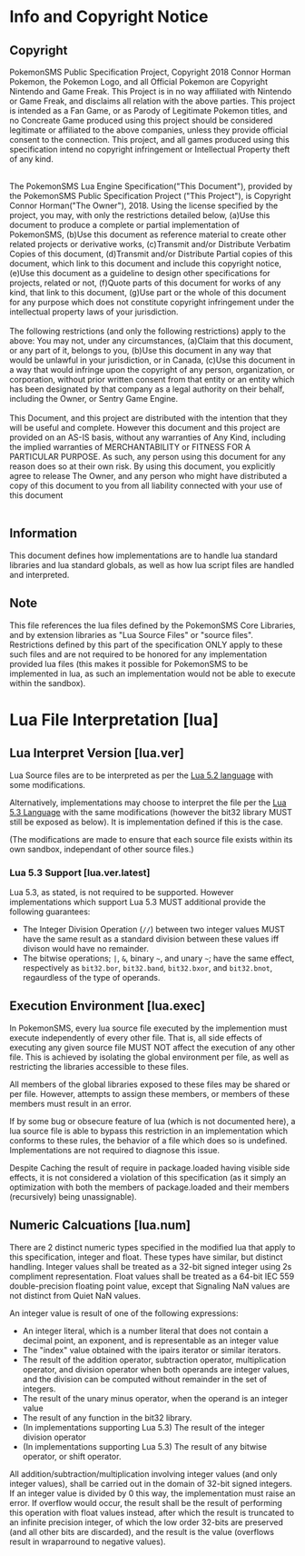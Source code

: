 # Info and Copyright Notice #

## Copyright ##
PokemonSMS Public Specification Project, Copyright 2018 Connor Horman
Pokemon, the Pokemon Logo, and all Official Pokemon are Copyright Nintendo and Game Freak. This Project is in no way affiliated with Nintendo or Game Freak, and disclaims all relation with the above parties. This project is intended as a Fan Game, or as Parody of Legitimate Pokemon titles, and no Concreate Game produced using this project should be considered legitimate or affiliated to the above companies, unless they provide official consent to the connection. This project, and all games produced using this specification intend no copyright infringement or Intellectual Property theft of any kind.<br/><br/>


The PokemonSMS Lua Engine Specification("This Document"), provided by the PokemonSMS Public Specification Project ("This Project"), is Copyright Connor Horman("The Owner"), 2018. 
Using the license specified by the project, you may, with only the restrictions detailed below,
(a)Use this document to produce a complete or partial implementation of PokemonSMS, 
(b)Use this document as reference material to create other related projects or derivative works,
(c)Transmit and/or Distribute Verbatim Copies of this document,
(d)Transmit and/or Distribute Partial copies of this document, which link to this document and include this copyright notice,
(e)Use this document as a guideline to design other specifications for projects, related or not,
(f)Quote parts of this document for works of any kind, that link to this document,
(g)Use part or the whole of this document for any purpose which does not constitute copyright infringement under the intellectual property laws of your jurisdiction.
<br/><br/>
The following restrictions (and only the following restrictions) apply to the above:
You may not, under any circumstances, 
(a)Claim that this document, or any part of it, belongs to you, 
(b)Use this document in any way that would be unlawful in your jurisdiction, or in Canada, 
(c)Use this document in a way that would infringe upon the copyright of any person, organization, or corporation, without prior written consent from that entity or an entity which has been designated by that company as a legal authority on their behalf, including the Owner, or Sentry Game Engine.
<br/><br/>
  This Document, and this project are distributed with the intention that they will be useful and complete. However this document and this project are provided on an AS-IS basis, without any warranties of Any Kind, including the implied warranties of MERCHANTABILITY or FITNESS FOR A PARTICULAR PURPOSE. As such, any person using this document for any reason does so at their own risk.  By using this document, you explicitly agree to release The Owner, and any person who might have distributed a copy of this document to you from all liability connected with your use of this document
<br/><br/>

## Information ##
This document defines how implementations are to handle lua standard libraries and lua standard globals, as well as how lua script files are handled and interpreted.

## Note ##
This file references the lua files defined by the PokemonSMS Core Libraries, and by extension libraries as "Lua Source Files" or "source files". Restrictions defined by this part of the specification ONLY apply to these such files and are not required to be honored for any implementation provided lua files (this makes it possible for PokemonSMS to be implemented in lua, as such an implementation would not be able to execute within the sandbox).  

# Lua File Interpretation [lua] #

## Lua Interpret Version [lua.ver] ##
Lua Source files are to be interpreted as per the [Lua 5.2 language](http://www.lua.org/manual/5.2/) with some modifications. 

Alternatively, implementations may choose to interpret the file per the [Lua 5.3 Language](http://www.lua.org/manual/5.3/) with the same modifications (however the bit32 library MUST still be exposed as below). It is implementation defined if this is the case. 

(The modifications are made to ensure that each source file exists within its own sandbox, independant of other source files.)

### Lua 5.3 Support [lua.ver.latest] 

Lua 5.3, as stated, is not required to be supported. However implementations which support Lua 5.3 MUST additional provide the following guarantees:

* The Integer Division Operation (`//`) between two integer values MUST have the same result as a standard division between these values iff divison would have no remainder. 
* The bitwise operations; `|`, `&`, binary `~`, and unary `~`; have the same effect, respectively as `bit32.bor`, `bit32.band`, `bit32.bxor`, and `bit32.bnot`, regaurdless of the type of operands.

## Execution Environment [lua.exec] ##
In PokemonSMS, every lua source file executed by the implemention must execute independently of every other file. That is, all side effects of executing any given source file MUST NOT affect the execution of any other file. This is achieved by isolating the global environment per file, as well as restricting the libraries accessible to these files. 

All members of the global libraries exposed to these files may be shared or per file. However, attempts to assign these members, or members of these members must result in an error. 

If by some bug or obsecure feature of lua (which is not documented here), a lua source file is able to bypass this restriction in an implementation which conforms to these rules, the behavior of a file which does so is undefined. Implementations are not required to diagnose this issue. 

Despite Caching the result of require in package.loaded having visible side effects, it is not considered a violation of this specification (as it simply an optimization with both the members of package.loaded and their members (recursively) being unassignable). 



## Numeric Calcuations [lua.num] ##

There are 2 distinct numeric types specified in the modified lua that apply to this specification, integer and float. These types have similar, but distinct handling. Integer values shall be treated as a 32-bit signed integer using 2s compliment representation. Float values shall be treated as a 64-bit IEC 559 double-precision floating point value, except that Signaling NaN values are not distinct from Quiet NaN values. 

An integer value is result of one of the following expressions:
* An integer literal, which is a number literal that does not contain a decimal point, an exponent, and is representable as an integer value
* The "index" value obtained with the ipairs iterator or similar iterators. 
* The result of the addition operator, subtraction operator, multiplication operator, and division operator when both operands are integer values, and the division can be computed without remainder in the set of integers.
* The result of the unary minus operator, when the operand is an integer value
* The result of any function in the bit32 library.
* (In implementations supporting Lua 5.3) The result of the integer division operator
* (In implementations supporting Lua 5.3) The result of any bitwise operator, or shift operator.

All addition/subtraction/multiplication involving integer values (and only integer values), shall be carried out in the domain of 32-bit signed integers. If an integer value is divided by 0 this way, the implementation must raise an error. 
If overflow would occur, the result shall be the result of performing this operation with float values instead, after which the result is truncated to an infinite precision integer, of which the low order 32-bits are preserved (and all other bits are discarded), and the result is the value (overflows result in wraparround to negative values). 
